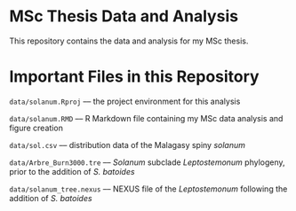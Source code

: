 # MSc Thesis Data and Analysis

This repository contains the data and analysis for my MSc thesis.

# Important Files in this Repository

`data/solanum.Rproj` –– the project environment for this analysis

`data/solanum.RMD` –– R Markdown file containing my MSc data analysis and figure creation

`data/sol.csv` –– distribution data of the Malagasy spiny *solanum*

`data/Arbre_Burn3000.tre` –– *Solanum* subclade *Leptostemonum* phylogeny, prior to the addition of *S. batoides*

`data/solanum_tree.nexus` –– NEXUS file of the *Leptostemonum* following the addition of *S. batoides*
